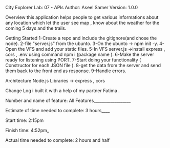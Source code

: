 
City Explorer
Lab: 07 - APIs
Author: Aseel Samer Version: 1.0.0

Overview
this application helps people to get various informations about any location which let the user see map , know about the weather for the coming 5 days and the trails.


Getting Started
1-Create a repo and include the gitignore(and chose the node). 2-file "server.js" from the ubunto. 3-On the ubunto -> npm init -y. 4-Open the VFS and add your static files. 5-In VFS server.js ->install express , cors , .env using command npm i (package name ). 6-Make the server ready for listening using PORT. 7-Start doing your functionality ( Constructor for each JSON file ). 8-get the data from the server and send them back to the front end as response. 9-Handle errors.

Architecture
Node.js Libraries -> express , cors

Change Log
i built it with a help of my partner Fatima .

Number and name of feature: All Features__________________ 

Estimate of time needed to complete: 3 hours____ 

Start time: 2:15pm

 Finish time: 4:52pm_
 
  Actual time needed to complete: 2 hours and half 

